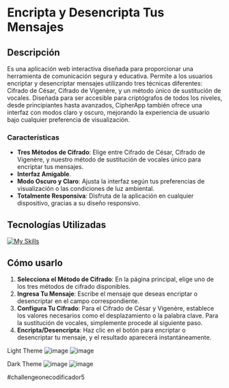 # Encripta y Desencripta Tus Mensajes

## Descripción
 Es una aplicación web interactiva diseñada para proporcionar una herramienta de comunicación segura y educativa. Permite a los usuarios encriptar y desencriptar mensajes utilizando tres técnicas diferentes: Cifrado de César, Cifrado de Vigenère, y un método único de sustitución de vocales. Diseñada para ser accesible para criptógrafos de todos los niveles, desde principiantes hasta avanzados, CipherApp también ofrece una interfaz con modos claro y oscuro, mejorando la experiencia de usuario bajo cualquier preferencia de visualización.

### Características
- **Tres Métodos de Cifrado**: Elige entre Cifrado de César, Cifrado de Vigenère, y nuestro método de sustitución de vocales único para encriptar tus mensajes.
- **Interfaz Amigable**.
- **Modo Oscuro y Claro**: Ajusta la interfaz según tus preferencias de visualización o las condiciones de luz ambiental.
- **Totalmente Responsiva**: Disfruta de la aplicación en cualquier dispositivo, gracias a su diseño responsivo.

## Tecnologías Utilizadas
[![My Skills](https://skillicons.dev/icons?i=js,html,css)](https://skillicons.dev)

## Cómo usarlo
1. **Selecciona el Método de Cifrado**: En la página principal, elige uno de los tres métodos de cifrado disponibles.
2. **Ingresa Tu Mensaje**: Escribe el mensaje que deseas encriptar o desencriptar en el campo correspondiente.
3. **Configura Tu Cifrado**: Para el Cifrado de César y Vigenère, establece los valores necesarios como el desplazamiento o la palabra clave. Para la sustitución de vocales, simplemente procede al siguiente paso.
4. **Encripta/Desencripta**: Haz clic en el botón para encriptar o desencriptar tu mensaje, y el resultado aparecerá instantáneamente.


Light Theme
![image](https://github.com/Clarosabel2/codificador/assets/95495732/996a9eb3-0316-4b58-b31c-c9ee5cd4ed1a)
![image](https://github.com/Clarosabel2/codificador/assets/95495732/c577c050-8d79-4890-b70f-41db3877b062)

Dark Theme
![image](https://github.com/Clarosabel2/codificador/assets/95495732/22c43db0-91f9-44b9-a51a-7690af50e346)
![image](https://github.com/Clarosabel2/codificador/assets/95495732/5b1e2115-c687-4daf-9b05-099c4094d5d7)



#challengeonecodificador5

